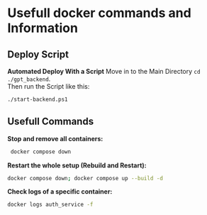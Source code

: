 # Usefull docker commands and Information

## Deploy Script 
**Automated Deploy With a Script**
Move in to the Main Directory `cd ./gpt_backend`.<br>
Then run the Script like this:
```bash
./start-backend.ps1
```

## Usefull Commands 

**Stop and remove all containers:**

```bash
 docker compose down
```

**Restart the whole setup (Rebuild and Restart):**

```bash
docker compose down; docker compose up --build -d
```

**Check logs of a specific container:**

```bash
docker logs auth_service -f
```

